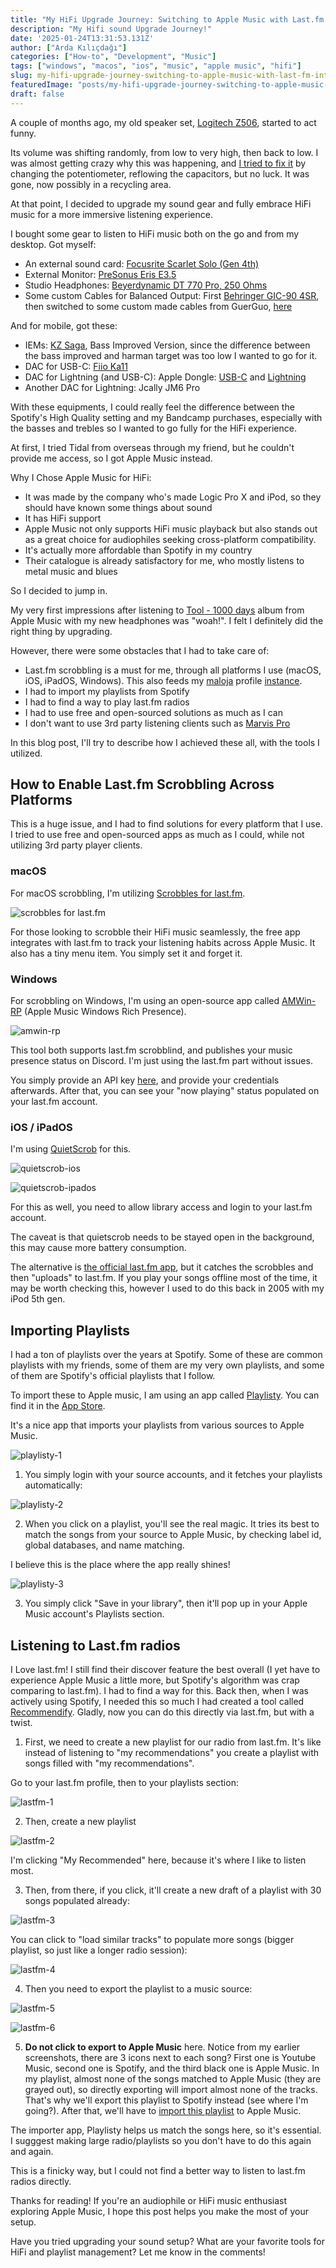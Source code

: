 ```yaml
---
title: "My HiFi Upgrade Journey: Switching to Apple Music with Last.fm Integration"
description: "My Hifi sound Upgrade Journey!"
date: '2025-01-24T13:31:53.131Z'
author: ["Arda Kılıçdağı"]
categories: ["How-to", "Development", "Music"]
tags: ["windows", "macos", "ios", "music", "apple music", "hifi"]
slug: my-hifi-upgrade-journey-switching-to-apple-music-with-last-fm-integration
featuredImage: "posts/my-hifi-upgrade-journey-switching-to-apple-music-with-last-fm-integration/images/feature.webp"
draft: false
---
```


A couple of months ago, my old speaker set, [Logitech Z506](https://www.amazon.com/dp/B003VAK1FA), started to act funny.

Its volume was shifting randomly, from low to very high, then back to low. I was almost getting crazy why this was happening, and [I tried to fix it](https://x.com/ardadev/status/1808595374908789200/) by changing the potentiometer, reflowing the capacitors, but no luck. It was gone, now possibly in a recycling area.

At that point, I decided to upgrade my sound gear and fully embrace HiFi music for a more immersive listening experience.

I bought some gear to listen to HiFi music both on the go and from my desktop. Got myself:

* An external sound card: [Focusrite Scarlet Solo (Gen 4th)](https://focusrite.com/products/scarlett-solo)
* External Monitor: [PreSonus Eris E3.5](https://intl.presonus.com/products/eris-e35-studio-monitor)
* Studio Headphones: [Beyerdynamic DT 770 Pro, 250 Ohms](https://global.beyerdynamic.com/p/dt-770-pro)
* Some custom Cables for Balanced Output: First [Behringer GIC-90 4SR](https://www.behringer.com/product.html?modelCode=0013-AAP), then switched to some custom made cables from GuerGuo, [here](https://www.aliexpress.com/item/1005006465852662.html)

And for mobile, got these:

* IEMs: [KZ Saga](https://kz-audio.com/kz-saga.html), Bass Improved Version, since the difference between the bass improved and harman target was too low I wanted to go for it.
* DAC for USB-C: [Fiio Ka11](https://www.jadeaudio.com/XC2?product_id=71&_l=en)
* DAC for Lightning (and USB-C): Apple Dongle: [USB-C](https://www.apple.com/shop/product/MW2Q3AM/A/) and [Lightning](https://www.apple.com/shop/product/MMX62ZM/A/)
* Another DAC for Lightning: Jcally JM6 Pro

With these equipments, I could really feel the difference between the Spotify's High Quality setting and my Bandcamp purchases, especially with the basses and trebles so I wanted to go fully for the HiFi experience.

At first, I tried Tidal from overseas through my friend, but he couldn't provide me access, so I got Apple Music instead.

Why I Chose Apple Music for HiFi:

* It was made by the company who's made Logic Pro X and iPod, so they should have known some things about sound
* It has HiFi support
* Apple Music not only supports HiFi music playback but also stands out as a great choice for audiophiles seeking cross-platform compatibility.
* It's actually more affordable than Spotify in my country
* Their catalogue is already satisfactory for me, who mostly listens to metal music and blues

So I decided to jump in.

My very first impressions after listening to [Tool - 1000 days](https://music.apple.com/us/album/10-000-days/1474250650) album from Apple Music with my new headphones was "woah!". I felt I definitely did the right thing by upgrading.

However, there were some obstacles that I had to take care of:

* Last.fm scrobbling is a must for me, through all platforms I use (macOS, iOS, iPadOS, Windows). This also feeds my [maloja](https://github.com/krateng/maloja) profile [instance](https://music.arda.pw).
* I had to import my playlists from Spotify
* I had to find a way to play last.fm radios
* I had to use free and open-sourced solutions as much as I can
* I don't want to use 3rd party listening clients such as [Marvis Pro](https://apps.apple.com/us/app/marvis-pro/id1447768809)

In this blog post, I'll try to describe how I achieved these all, with the tools I utilized.

## How to Enable Last.fm Scrobbling Across Platforms

This is a huge issue, and I had to find solutions for every platform that I use. I tried to use free and open-sourced apps as much as I could, while not utilizing 3rd party player clients.

### macOS

For macOS scrobbling, I'm utilizing [Scrobbles for last.fm](https://apps.apple.com/app/scrobbles-for-last-fm/id1344679160).

![scrobbles for last.fm](./images/scrobbles-for-last-fm.webp)

For those looking to scrobble their HiFi music seamlessly, the free app integrates with last.fm to track your listening habits across Apple Music. It also has a tiny menu item. You simply set it and forget it.

### Windows

For scrobbling on Windows, I'm using an open-source app called [AMWin-RP](https://github.com/PKBeam/AMWin-RP) (Apple Music Windows Rich Presence).

![amwin-rp](./images/amwin-rp.png)

This tool both supports last.fm scrobblind, and publishes your music presence status on Discord. I'm just using the last.fm part without issues.

You simply provide an API key [here](https://www.last.fm/api/account/create), and provide your credentials afterwards. After that, you can see your "now playing" status populated on your last.fm account.

### iOS / iPadOS

I'm using [QuietScrob](https://apps.apple.com/app/quietscrob-last-fm-scrobbler/id741599377) for this.

![quietscrob-ios](./images/quietscrob-ios.webp)

![quietscrob-ipados](./images/quietscrob-ipados.webp)

For this as well, you need to allow library access and login to your last.fm account.

The caveat is that quietscrob needs to be stayed open in the background, this may cause more battery consumption.

The alternative is [the official last.fm app](https://apps.apple.com/us/app/last-fm/id1188681944), but it catches the scrobbles and then "uploads" to last.fm. If you play your songs offline most of the time, it may be worth checking this, however I used to do this back in 2005 with my iPod 5th gen.

## Importing Playlists

I had a ton of playlists over the years at Spotify. Some of these are common playlists with my friends, some of them are my very own playlists, and some of them are Spotify's official playlists that I follow.

To import these to Apple music, I am using an app called [Playlisty](https://www.obdura.com/playlisty/). You can find it in the [App Store](https://apps.apple.com/us/app/playlisty/id1459275972).

It's a nice app that imports your playlists from various sources to Apple Music.

![playlisty-1](./images/playlisty-1.webp)

1. You simply login with your source accounts, and it fetches your playlists automatically:

![playlisty-2](./images/playlisty-2.webp)

2. When you click on a playlist, you'll see the real magic. It tries its best to match the songs from your source to Apple Music, by checking label id, global databases, and name matching.

I believe this is the place where the app really shines!

![playlisty-3](./images/playlisty-3.webp)

3. You simply click "Save in your library", then it'll pop up in your Apple Music account's Playlists section.


## Listening to Last.fm radios

I Love last.fm! I still find their discover feature the best overall (I yet have to experience Apple Music a little more, but Spotify's algorithm was crap comparing to last.fm). I had to find a way for this. Back then, when I was actively using Spotify, I needed this so much I had created a tool called [Recommendify](https://github.com/Ardakilic/recommendify). Gladly, now you can do this directly via last.fm, but with a twist.

1. First, we need to create a new playlist for our radio from last.fm. It's like instead of listening to "my recommendations" you create a playlist with songs filled with "my recommendations".

Go to your last.fm profile, then to your playlists section:

![lastfm-1](./images/lastfm-1.webp)


2. Then, create a new playlist

![lastfm-2](./images/lastfm-2.webp)

I'm clicking "My Recommended" here, because it's where I like to listen most.

3. Then, from there, if you click, it'll create a new draft of a playlist with 30 songs populated already:

![lastfm-3](./images/lastfm-3.webp)

You can click to "load similar tracks" to populate more songs (bigger playlist, so just like a longer radio session):

![lastfm-4](./images/lastfm-4.webp)

4. Then you need to export the playlist to a music source:

![lastfm-5](./images/lastfm-5.webp)

![lastfm-6](./images/lastfm-6.webp)

5. **Do not click to export to Apple Music** here. Notice from my earlier screenshots, there are 3 icons next to each song? First one is Youtube Music, second one is Spotify, and the third black one is Apple Music. In my playlist, almost none of the songs matched to Apple Music (they are grayed out), so directly exporting will import almost none of the tracks. That's why we'll export this playlist to Spotify instead (see where I'm going?). After that, we'll have to [import this playlist](#importing-playlists) to Apple Music.

The importer app, Playlisty helps us match the songs here, so it's essential. I sugggest making large radio/playlists so you don't have to do this again and again.


This is a finicky way, but I could not find a better way to listen to last.fm radios directly.


Thanks for reading! If you're an audiophile or HiFi music enthusiast exploring Apple Music, I hope this post helps you make the most of your setup.

Have you tried upgrading your sound setup? What are your favorite tools for HiFi and playlist management? Let me know in the comments!